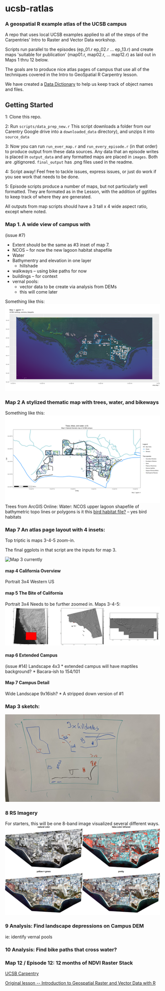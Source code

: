 

# ucsb-ratlas
### A geospatial R example atlas of the UCSB campus

A repo that uses local UCSB examples applied to all of the steps of the
Carpentries' Intro to Raster and Vector Data workshop.

Scripts run parallel to the episodes (ep_01.r ep_02.r ... ep_13.r) and create maps
'suitable for publication' (map01.r, map02.r, ... map12.r) as laid out in Maps 1 thru 12
below.

The goals are to produce nice atlas pages of campus that use all of
the techniques covered in the Intro to GeoSpatial R Carpentry lesson.

We have created a [Data Dictionary](datadictionary.md) to help us keep
track of object names and files.

## Getting Started

1: Clone this repo. 

2: Run `scripts/data_prep_new.r` This script downloads a folder from
our Carentry Google drive into a `downloaded_data` directory), and unzips
it into `source_data`

3: Now you can run `run_ever_map.r` and `run_every_episode.r` (in that order) 
to produce output from these data sources. Any data that an episode writes is
placed in `output_data` and any formatted maps are placed in `images`. Both
are .gitignored. `final_output` has .png files used in the readme.

4: Script away! Feel free to tackle issues, express issues, or just
do work if you see work that needs to be done.

5: Episode scripts produce a number of maps, but not
particularly well formatted. They are formated as in the Lesson, with 
the addition of ggtitles to keep track of where they are generated.

All outputs from map scripts should have a 3 tall x 4 wide 
aspect ratio, except where noted.

### Map 1. A wide view of campus with

(issue #7)

-   Extent should be the same as #3 inset of map 7.
-   NCOS – for now the new lagoon habitat shapefile
-   Water
-   Bathymentry and elevation in one layer
    -   hillshade
-   walkways – using bike paths for now
-   buildings – for context
-   vernal pools:
    -   vector data to be create via analysis from DEMs
    -   this will come later 
    
Something like this:
![Map 1 DRAFT](/final_output/map_01.png "Map 1")

### Map 2 A stylized thematic map with trees, water, and bikeways

Something like this:
![map 2 with tree species](/readme_images/map2_TreeSpecies.png "Map 2 tree height")Trees from
ArcGIS Online: Water: NCOS upper lagoon shapefile of bathymetric topo
lines or polygons is it this [bird habitat
file?](https://drive.google.com/file/d/1ssytmTbpC1rpT5b-h8AxtvSgNrsGQVNY/view?usp=drive_link)
– yes bird habitats

### Map 7 An atlas page layout with 4 insets:
Top triptic is maps 3-4-5 zoom-in.

The final ggplots in that script are the inputs for
map 3.

![Map 3 currently](/final_output/map3_2025_march.png "Maps 4-5-6-7")

#### map 4 California Overview
Portrait 3x4
Western US

#### map 5 The Bite of California
Portrait 3x4
Needs to be further zoomed in. 
Maps 3-4-5: ![Triplet zoom in](/images/3-zoom.png "Draft zoom.")

#### map 6 Extended Campus
(issue #14)
Landscape 4x3 \* extended campus will have maptiles background? \*
Bacara-ish to 154/101 



#### Map 7 Campus Detail
Wide Landscape 9x16ish? \* A stripped down version of #1


### Map 3 sketch:

![Overview map](/images/overview_map.jpg "Sketch")


### 8 RS Imagery
For starters, this will be one 8-band image
visualized several different ways.
![4 color images](readme_images/map_08.png "Map 8: 4 PlanetScopes")

### 9 Analysis: Find landscape depressions on Campus DEM
ie: identify vernal pools

### 10 Analysis: Find bike paths that cross water?

### Map 12  / Episode 12: 12 months of NDVI Raster Stack
[UCSB Carpentry](https://ucsbcarpentry.github.io)

[Original lesson -- Introduction to Geospatial Raster and Vector Data
with R](https://datacarpentry.org/r-raster-vector-geospatial/)
